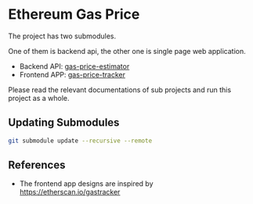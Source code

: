 # Ethereum Gas Price

The project has two submodules.

One of them is backend api, the other one is single page web application.

- Backend API: [gas-price-estimator](https://github.com/muhammet-mucahit/gas-price-estimator)
- Frontend APP: [gas-price-tracker](https://github.com/muhammet-mucahit/gas-price-tracker)

Please read the relevant documentations of sub projects and run this project as a whole.

## Updating Submodules

```bash
git submodule update --recursive --remote
```

## References

- The frontend app designs are inspired by https://etherscan.io/gastracker